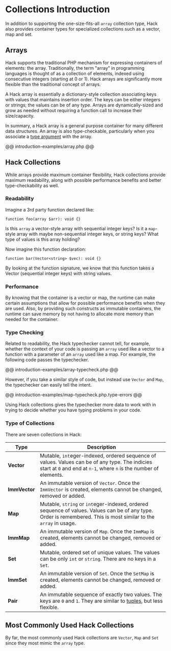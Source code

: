 # Collections Introduction

In addition to supporting the one-size-fits-all `array` collection type, Hack also provides container types for specialized collections such as a vector, map and set. 

## Arrays

Hack supports the traditional PHP mechanism for expressing containers of elements: the array. Traditionally, the term "array" in programming languages is thought of as a collection of elements, indexed using consecutive integers (starting at 0 or 1). Hack arrays are significantly more flexible than the traditional concept of arrays. 

A Hack array is essentially a dictionary-style collection associating keys with values that maintains insertion order. The keys can be either integers or strings; the values can be of any type. Arrays are dynamically-sized and grow as needed without requiring a function call to increase their size/capacity.

In summary, a Hack array is a general purpose container for many different data structures. An array is also type-checkable, particularly when you associate a [type argument](../generics/introduction.md) with the array.

@@ introduction-examples/array.php @@

## Hack Collections 

While arrays provide maximum container flexibility, Hack collections provide maximum readability, along with possible performance benefits and better type-checkability as well.

### Readability

Imagine a 3rd party function declared like:

`function foo(array $arr): void {}`

Is this `array` a vector-style array with sequential integer keys? Is it a `map`-style array with maybe non-sequential integer keys, or string keys? What type of values is this array holding?

Now imagine this function declaration:

`function bar(Vector<string> $vec): void {}`

By looking at the function signature, we know that this function takes a Vector (sequential integer keys) with string values. 

### Performance

By knowing that the container is a vector or map, the runtime can make certain assumptions that allow for possible performance benefits when they are used. Also, by providing such constructs as immutable containers, the runtime can save memory by not having to allocate more memory than needed for the container.

### Type Checking

Related to readability, the Hack typechecker cannot tell, for example, whether the context of your code is passing an `array` used like a vector to a function with a parameter of an `array` used like a map. For example, the following code passes the typechecker.

@@ introduction-examples/array-typecheck.php @@

However, if you take a similar style of code, but instead use `Vector` and `Map`, the typechecker can easily tell the intent.

@@ introduction-examples/map-typecheck.php.type-errors @@

Using Hack collections gives the typechecker more data to work with in trying to decide whether you have typing problems in your code.

### Type of Collections

There are seven collections in Hack:

Type | Description
-----|------------
**Vector** | Mutable, `int`eger-indexed, ordered sequence of values. Values can be of any type. The indicies start at `0` and end at `n-1`, where `n` is the number of elements.
**ImmVector** | An immutable version of `Vector`. Once the `ImmVector` is created, elements cannot be changed, removed or added.
**Map** | Mutable, `string` or `int`eger-indexed, ordered sequence of values. Values can be of any type. Order is remembered. This is most similar to the `array` in usage.
**ImmMap** | An immutable version of `Map`. Once the `ImmMap` is created, elements cannot be changed, removed or added.
**Set** | Mutable, ordered set of unique values. The values can be only `int` or `string`. There are no keys in a `Set`.
**ImmSet** | An immutable version of `Set`. Once the `SetMap` is created, elements cannot be changed, removed or added.
**Pair** | An immutable sequence of exactly two values. The keys are `0` and `1`. They are similar to [tuples](../types/type-system.md), but less flexible.

## Most Commonly Used Hack Collections

By far, the most commonly used Hack collections are `Vector`, `Map` and `Set` since they most mimic the `array` type.
